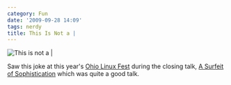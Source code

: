 ```yaml
---
category: Fun
date: '2009-09-28 14:09'
tags: nerdy
title: This Is Not a |
---
```


![This is not a |](http://media.bensnider.com/images/this_is_not_a_linux.png)

Saw this joke at this year's [Ohio Linux Fest](http://www.ohiolinux.org)
during the closing talk, [A Surfeit of
Sophistication](http://www.ohiolinux.org/talks.html#SOPH) which was
quite a good talk.
